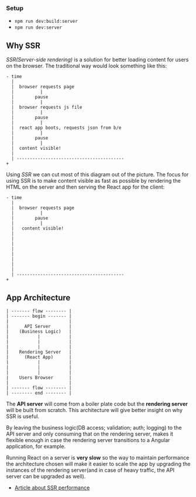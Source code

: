 ### Setup

- `npm run dev:build:server`
- `npm run dev:server`

## Why SSR

*SSR(Server-side rendering)* is a solution for better loading content for users on the browser. The traditional way would look something like this:

```
- time
  |
  |  browser requests page
  |          |
  |        pause
  |          |
  |  browser requests js file
  |          |
  |        pause
  |          |
  |  react app boots, requests json from b/e
  |          |
  |        pause
  |          |
  |  content visible!
  |
  | -----------------------------------------
+
```

Using *SSR* we can cut most of this diagram out of the picture. The focus for using SSR is to make content visible as fast as possible by rendering the HTML on the server and then serving the React app for the client:

```
- time
  |
  |  browser requests page
  |          |
  |        pause
  |          |
  |   content visible!
  |
  |
  |
  |
  |
  |
  |
  |
  | -----------------------------------------
+
```

## App Architecture

```
| ------- flow -------- |
| ------- begin ------- |
|                       |
|      API Server       |
|    (Business Logic)   |
|           |           |
|           |           |
|           |           |
|    Rendering Server   |
|      (React App)      |
|           |           |
|           |           |
|           |           |
|    Users Browser      |
|                       |
| ------- flow -------- |
| -------- end -------- |
```

The **API server** will come from a boiler plate code but the **rendering server** will be built from scratch. This architecture will give better insight on why SSR is useful. 

By leaving the business logic(DB access; validation; auth; logging) to the API server and only consuming that on the rendering server, makes it flexible enough in case the rendering server transitions to a Angular application, for example.

Running React on a server is **very slow** so the way to maintain performance the architecture chosen will make it easier to scale the app by upgrading the instances of the rendering server(and in case of heavy traffic, the API server can be upgraded as well).

- [Article about SSR performance](https://medium.com/walmartlabs/using-electrode-to-improve-react-server-side-render-performance-by-up-to-70-e43f9494eb8b)
